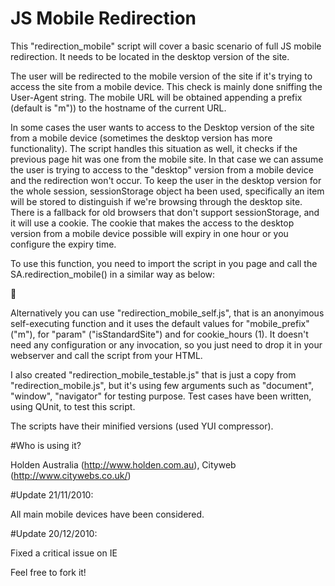 # JS Mobile Redirection

This "redirection_mobile" script will cover a basic scenario of full JS mobile redirection. 
It needs to be located in the desktop version of the site.

The user will be redirected to the mobile version of the site if it's trying to access the site from a mobile device. This check is mainly done sniffing the User-Agent string. The mobile URL will be obtained appending a prefix (default is "m")) to the hostname of the current URL.
	 
In some cases the user wants to access to the Desktop version of the site from a mobile device (sometimes the desktop version has more functionality). The script handles this situation as well, it checks if the previous page hit was one from the mobile site. In that case we can assume the user is trying to access to the "desktop" version from a mobile device and the redirection won't occur. To keep the user in the desktop version for the whole session, sessionStorage object ha been used, specifically an item will be stored to distinguish if we're browsing through the desktop site. 
There is a fallback for old browsers that don't support sessionStorage, and it will use a cookie. The cookie that makes the access to the desktop version from a mobile device possible will expiry in one hour or you configure the expiry time.

To use this function, you need to import the script in you page and call the SA.redirection_mobile() in a similar way as below:

<script src="/js/redirection_mobile.js"></script>
<script>
	 SA.redirection_mobile ({
		param:"isDefault",
		mobile_prefix : "mobile",
	cookie_hours : "2" 
	});
</script>


Alternatively you can use "redirection_mobile_self.js", that is an anonyimous self-executing function and it uses the default values for "mobile_prefix" ("m"),  for "param" ("isStandardSite") and for cookie_hours (1). It doesn't need any configuration or any invocation, so you just need to drop it in your webserver and call the script from your HTML.

<script src="/js/redirection_mobile_self.js"></script>

I also created "redirection_mobile_testable.js" that is just a copy from "redirection_mobile.js", but it's using few arguments such as "document", "window", "navigator" for testing purpose. Test cases have been written, using QUnit, to test this script.

The scripts have their minified versions (used YUI compressor).

#Who is using it?

Holden Australia (http://www.holden.com.au), Cityweb (http://www.citywebs.co.uk/) 

#Update 21/11/2010:

All main mobile devices have been considered.

#Update 20/12/2010:

Fixed a critical issue on IE

Feel free to fork it!